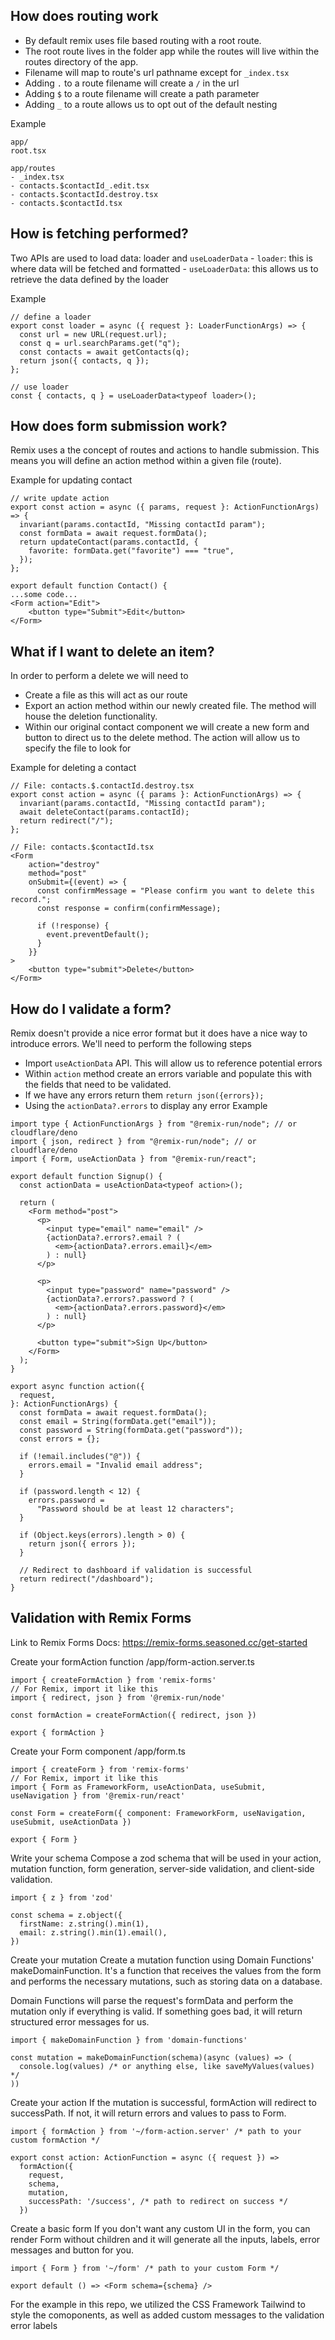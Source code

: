 ## How does routing work
- By default remix uses file based routing with a root route.
- The root route lives in the folder app while the routes will live within the routes directory of the app.
- Filename will map to route's url pathname except for `_index.tsx`
- Adding `.` to a route filename will create a `/` in the url
- Adding `$` to a route filename will create a path parameter
- Adding `_` to a route allows us to opt out of the default nesting

Example
```
app/
root.tsx

app/routes
- _index.tsx
- contacts.$contactId_.edit.tsx
- contacts.$contactId.destroy.tsx
- contacts.$contactId.tsx
```


## How is fetching performed?
Two APIs are used to load data: loader and `useLoaderData`
	- `loader`: this is where data will be fetched and formatted
	- `useLoaderData`: this allows us to retrieve the data defined by the loader

Example
```
// define a loader
export const loader = async ({ request }: LoaderFunctionArgs) => {
  const url = new URL(request.url);
  const q = url.searchParams.get("q");
  const contacts = await getContacts(q);
  return json({ contacts, q });
};

// use loader
const { contacts, q } = useLoaderData<typeof loader>();
```

## How does form submission work?
Remix uses a the concept of routes and actions to handle submission. This means you will define an action method within a given file (route).

Example for updating contact
```
// write update action
export const action = async ({ params, request }: ActionFunctionArgs) => {
  invariant(params.contactId, "Missing contactId param");
  const formData = await request.formData();
  return updateContact(params.contactId, {
    favorite: formData.get("favorite") === "true",
  });
};

export default function Contact() {
...some code...
<Form action="Edit">
	<button type="Submit">Edit</button>
</Form>
```

## What if I want to delete an item?
In order to perform a delete we will need to
- Create a file as this will act as our route
- Export an action method within our newly created file. The method will house the deletion functionality.
- Within our original contact component we will create a new form and button to direct us to the delete method. The action will allow us to specify the file to look for

Example for deleting a contact
```
// File: contacts.$.contactId.destroy.tsx
export const action = async ({ params }: ActionFunctionArgs) => {
  invariant(params.contactId, "Missing contactId param");
  await deleteContact(params.contactId);
  return redirect("/");
};

// File: contacts.$contactId.tsx
<Form
	action="destroy"
	method="post"
	onSubmit={(event) => {
	  const confirmMessage = "Please confirm you want to delete this record.";
	  const response = confirm(confirmMessage);

	  if (!response) {
		event.preventDefault();
	  }
	}}
>
	<button type="submit">Delete</button>
</Form>
```

## How do I validate a form?
Remix doesn't provide a nice error format but it does have a nice way to introduce errors. We'll need to perform the following steps
- Import `useActionData` API. This will allow us to reference potential errors
- Within `action` method create an errors variable and populate this with the fields that need to be validated.
- If we have any errors return them `return json({errors});`
- Using the `actionData?.errors` to display any error
Example
```
import type { ActionFunctionArgs } from "@remix-run/node"; // or cloudflare/deno
import { json, redirect } from "@remix-run/node"; // or cloudflare/deno
import { Form, useActionData } from "@remix-run/react";

export default function Signup() {
  const actionData = useActionData<typeof action>();

  return (
    <Form method="post">
      <p>
        <input type="email" name="email" />
        {actionData?.errors?.email ? (
          <em>{actionData?.errors.email}</em>
        ) : null}
      </p>

      <p>
        <input type="password" name="password" />
        {actionData?.errors?.password ? (
          <em>{actionData?.errors.password}</em>
        ) : null}
      </p>

      <button type="submit">Sign Up</button>
    </Form>
  );
}

export async function action({
  request,
}: ActionFunctionArgs) {
  const formData = await request.formData();
  const email = String(formData.get("email"));
  const password = String(formData.get("password"));
  const errors = {};

  if (!email.includes("@")) {
    errors.email = "Invalid email address";
  }

  if (password.length < 12) {
    errors.password =
      "Password should be at least 12 characters";
  }

  if (Object.keys(errors).length > 0) {
    return json({ errors });
  }

  // Redirect to dashboard if validation is successful
  return redirect("/dashboard");
}

```

## Validation with Remix Forms

Link to Remix Forms Docs: https://remix-forms.seasoned.cc/get-started

Create your formAction function
/app/form-action.server.ts
```
import { createFormAction } from 'remix-forms'
// For Remix, import it like this
import { redirect, json } from '@remix-run/node'

const formAction = createFormAction({ redirect, json })

export { formAction }
```

Create your Form component
/app/form.ts
```
import { createForm } from 'remix-forms'
// For Remix, import it like this
import { Form as FrameworkForm, useActionData, useSubmit, useNavigation } from '@remix-run/react'

const Form = createForm({ component: FrameworkForm, useNavigation, useSubmit, useActionData })

export { Form }
```

Write your schema
Compose a zod schema that will be used in your action, mutation function, form generation, server-side validation, and client-side validation.

```
import { z } from 'zod'

const schema = z.object({
  firstName: z.string().min(1),
  email: z.string().min(1).email(),
})
```

Create your mutation
Create a mutation function using Domain Functions' makeDomainFunction. It's a function that receives the values from the form and performs the necessary mutations, such as storing data on a database.

Domain Functions will parse the request's formData and perform the mutation only if everything is valid. If something goes bad, it will return structured error messages for us.

```
import { makeDomainFunction } from 'domain-functions'

const mutation = makeDomainFunction(schema)(async (values) => (
  console.log(values) /* or anything else, like saveMyValues(values) */
))
```

Create your action
If the mutation is successful, formAction will redirect to successPath. If not, it will return errors and values to pass to Form.

```
import { formAction } from '~/form-action.server' /* path to your custom formAction */

export const action: ActionFunction = async ({ request }) =>
  formAction({
    request,
    schema,
    mutation,
    successPath: '/success', /* path to redirect on success */
  })
```

Create a basic form
If you don't want any custom UI in the form, you can render Form without children and it will generate all the inputs, labels, error messages and button for you.

```
import { Form } from '~/form' /* path to your custom Form */

export default () => <Form schema={schema} />
```

For the example in this repo, we utilized the CSS Framework Tailwind to style the comoponents, as well as added custom messages to the validation error labels
